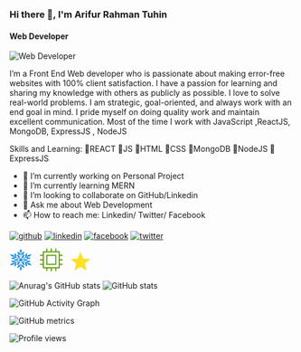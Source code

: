 ### Hi there 👋, I'm Arifur Rahman Tuhin
#### Web Developer
![Web Developer](https://media-exp1.licdn.com/dms/image/D5603AQGsMOJjLljVbQ/profile-displayphoto-shrink_800_800/0/1663254980262?e=1674086400&v=beta&t=KN-mgICNJbPxjrSeVl8IHphlH0doANHmmmV135msM1Q)

I’m a Front End Web developer who is passionate about making error-free websites with 100% client satisfaction. I have a passion for learning and sharing my knowledge with others as publicly as possible. I love to solve real-world problems. I am strategic, goal-oriented, and always work with an end goal in mind. I pride myself on doing quality work and maintain excellent communication. Most of the time I work with JavaScript ,ReactJS, MongoDB, ExpressJS , NodeJS


Skills and Learning: 
🎯REACT 
🎯JS 
🎯HTML 
🎯CSS
🎯MongoDB 
🎯NodeJS 
🎯ExpressJS 

- 🔭 I’m currently working on Personal Project 
- 🌱 I’m currently learning MERN 
- 👯 I’m looking to collaborate on GitHub/Linkedin 
- 💬 Ask me about Web Development 
- 📫 How to reach me: Linkedin/ Twitter/ Facebook 


[<img src='https://cdn.jsdelivr.net/npm/simple-icons@3.0.1/icons/github.svg' alt='github' height='40'>](https://github.com/tuhin-swe)  [<img src='https://cdn.jsdelivr.net/npm/simple-icons@3.0.1/icons/linkedin.svg' alt='linkedin' height='40'>](https://www.linkedin.com/in/arifur-rahman-tuhin-b078921b2/)  [<img src='https://cdn.jsdelivr.net/npm/simple-icons@3.0.1/icons/facebook.svg' alt='facebook' height='40'>](https://www.facebook.com/arifurrahamntuhin)  [<img src='https://cdn.jsdelivr.net/npm/simple-icons@3.0.1/icons/twitter.svg' alt='twitter' height='40'>](https://twitter.com/ArifurRahmanSWE)  

<a href='https://archiveprogram.github.com/'><img src='https://raw.githubusercontent.com/acervenky/animated-github-badges/master/assets/acbadge.gif' width='40' height='40'></a> <a href='https://docs.github.com/en/developers'><img src='https://raw.githubusercontent.com/acervenky/animated-github-badges/master/assets/devbadge.gif' width='40' height='40'></a> <a href='https://stars.github.com/'><img src='https://raw.githubusercontent.com/acervenky/animated-github-badges/master/assets/starbadge.gif' width='35' height='35'></a> 

![Anurag's GitHub stats](https://github-readme-stats.vercel.app/api?username=anuraghazra&theme=dark&show_icons=true)
![GitHub stats](https://github-readme-stats.vercel.app/api?username=tuhin-swe&show_icons=true&count_private=true)  

![GitHub Activity Graph](https://activity-graph.herokuapp.com/graph?username=tuhin-swe)  

![GitHub metrics](https://metrics.lecoq.io/tuhin-swe)  

![Profile views](https://gpvc.arturio.dev/tuhin-swe)  
